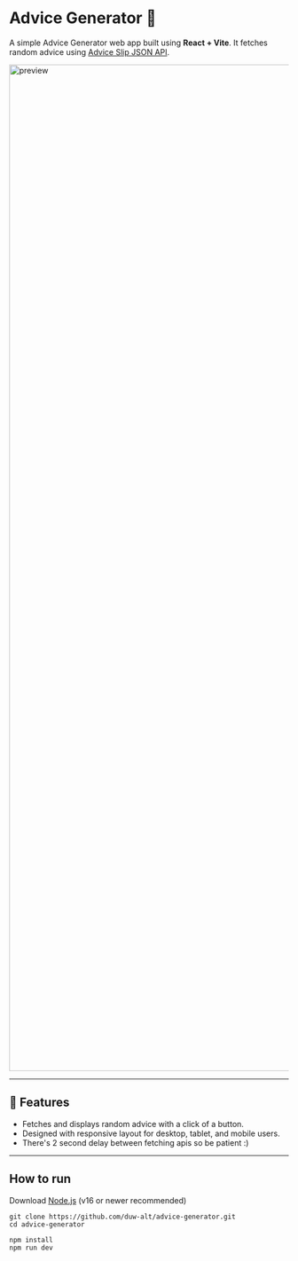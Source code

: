 # Advice Generator 🎲

A simple Advice Generator web app built using **React + Vite**. It fetches random advice using [Advice Slip JSON API](https://api.adviceslip.com/).

<img width="3616" height="1816" alt="preview" src="https://github.com/user-attachments/assets/3e326913-185d-4c32-b8ad-01a62ca99623" />

---
## 🌟 Features

- Fetches and displays random advice with a click of a button.
- Designed with responsive layout for desktop, tablet, and mobile users.
- There's 2 second delay between fetching apis so be patient :)
---

## How to run

Download [Node.js](https://nodejs.org/) (v16 or newer recommended)
```
git clone https://github.com/duw-alt/advice-generator.git
cd advice-generator

npm install
npm run dev
```


